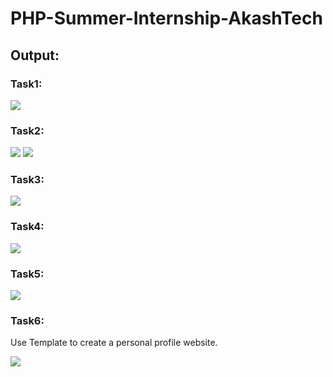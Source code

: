 # PHP-Summer-Internship-AkashTech
<h2>Output:</h2>
<h3>Task1:</h3>
<img src="https://user-images.githubusercontent.com/73227333/119977097-a01b1200-bfd5-11eb-8057-40308820ecd9.png">

<h3>Task2:</h3>
<img src="https://user-images.githubusercontent.com/73227333/119977573-3ea77300-bfd6-11eb-81d2-e9f96ac26c5b.png">
<img src="https://user-images.githubusercontent.com/73227333/119977620-4b2bcb80-bfd6-11eb-898a-d24c1af42458.png">

<h3>Task3:</h3>
<img src="https://user-images.githubusercontent.com/73227333/119977674-5bdc4180-bfd6-11eb-90e4-97269d431d06.png">

<h3>Task4:</h3>
<img src="https://user-images.githubusercontent.com/73227333/120931301-99e01080-c70e-11eb-9b01-1baf34c5f5e1.png">

<h3>Task5:</h3>
<img src="https://user-images.githubusercontent.com/73227333/120832360-345d1a00-c57e-11eb-9d3a-06edffbd117a.png">
<h3>Task6:</h3>
<p>Use Template to create a personal profile website.</p>
<img src="https://user-images.githubusercontent.com/73227333/120930294-4b307780-c70a-11eb-9b60-f9170ec1358b.png">


 
